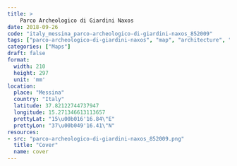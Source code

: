 ```yaml
---
title: > 
    Parco Archeologico di Giardini Naxos
date: 2018-09-26
code: "italy_messina_parco-archeologico-di-giardini-naxos_852009"
tags: ["parco-archeologico-di-giardini-naxos", "map", "architecture", "buildings", "Messina", "Italy"]
categories: ["Maps"]
draft: false
format:
  width: 210
  height: 297
  unit: 'mm'
location:
  place: "Messina"
  country: "Italy"
  latitude: 37.82122744737947
  longitude: 15.271346613113657
  prettyLat: "15\u00b016'16.84\"E"
  prettyLon: "37\u00b049'16.41\"N"
resources:
- src: "parco-archeologico-di-giardini-naxos_852009.png"
  title: "Cover"
  name: cover
---
```

